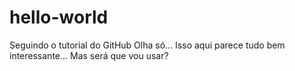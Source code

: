 # hello-world
Seguindo o tutorial do GitHub
Olha só...
Isso aqui parece tudo bem interessante... Mas será que vou usar?
